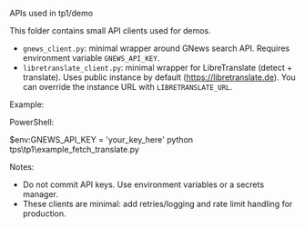 APIs used in tp1/demo

This folder contains small API clients used for demos.

- `gnews_client.py`: minimal wrapper around GNews search API. Requires environment variable `GNEWS_API_KEY`.
- `libretranslate_client.py`: minimal wrapper for LibreTranslate (detect + translate). Uses public instance by default (https://libretranslate.de). You can override the instance URL with `LIBRETRANSLATE_URL`.

Example:

PowerShell:

$env:GNEWS_API_KEY = 'your_key_here'
python tps\tp1\example_fetch_translate.py

Notes:
- Do not commit API keys. Use environment variables or a secrets manager.
- These clients are minimal: add retries/logging and rate limit handling for production.
